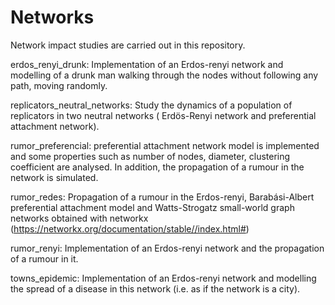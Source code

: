 # Networks

Network impact studies are carried out in this repository.


erdos_renyi_drunk: Implementation of an Erdos-renyi network and modelling of a drunk man walking through the nodes without following any path, moving randomly.

replicators_neutral_networks: Study the dynamics of a population of replicators in two neutral networks ( Erdös-Renyi network and preferential attachment network).

rumor_preferencial: preferential attachment network model is implemented and some properties such as number of nodes, diameter, clustering coefficient are analysed. In addition, the propagation of a rumour in the network is simulated.

rumor_redes: Propagation of a rumour in the Erdos-renyi, Barabási-Albert preferential attachment model and Watts-Strogatz small-world graph networks obtained with networkx (https://networkx.org/documentation/stable//index.html#)

rumor_renyi: Implementation of an Erdos-renyi network and the propagation of a rumour in it.

towns_epidemic: Implementation of an Erdos-renyi network and modelling the spread of a disease in this network (i.e. as if the network is a city).


